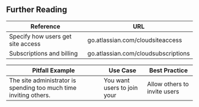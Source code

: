 ## Further Reading
|Reference         |URL|
|--|--|
|Specify how users get site access | go.atlassian.com/cloudsiteaccess |
|Subscriptions and billing | go.atlassian.com/cloudsubscriptions 


| Pitfall Example | Use Case | Best Practice |
|---|---|---| 
|The site administrator is spending too much time inviting others.| You want users to join your | Allow others to invite users |

